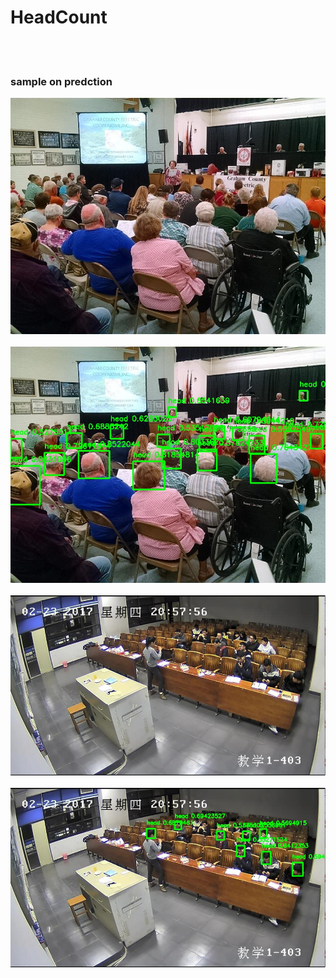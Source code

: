 # HeadCount

<br><br>
### sample on predction
![prediction](sample_example/2.jpg)
<br><br>
![prediction](sample_example/2_detected.jpg)
<br><br>
![prediction](sample_example/PartA_01337.jpg)
<br><br>
![prediction](sample_example/PartA_01337_detected.jpg)
